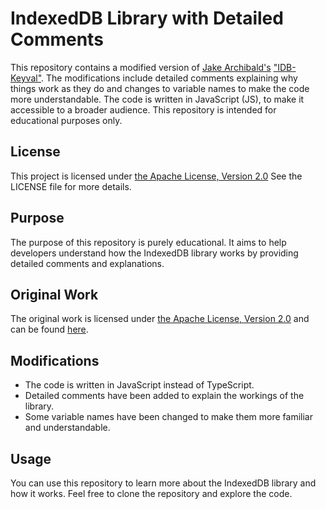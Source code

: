 # IndexedDB Library with Detailed Comments

This repository contains a modified version of [Jake Archibald's](https://github.com/jakearchibald) ["IDB-Keyval"](https://github.com/jakearchibald/idb-keyval/tree/main). The modifications include detailed comments explaining why things work as they do and changes to variable names to make the code more understandable. The code is written in JavaScript (JS), to make it accessible to a broader audience. This repository is intended for educational purposes only.

## License

This project is licensed under [the Apache License, Version 2.0](https://www.apache.org/licenses/LICENSE-2.0) See the LICENSE file for more details.

## Purpose

The purpose of this repository is purely educational. It aims to help developers understand how the IndexedDB library works by providing detailed comments and explanations.

## Original Work

The original work is licensed under [the Apache License, Version 2.0](https://www.apache.org/licenses/LICENSE-2.0) and can be found [here](https://github.com/jakearchibald/idb-keyval/tree/main).

## Modifications

- The code is written in JavaScript instead of TypeScript.
- Detailed comments have been added to explain the workings of the library.
- Some variable names have been changed to make them more familiar and understandable.

## Usage

You can use this repository to learn more about the IndexedDB library and how it works. Feel free to clone the repository and explore the code.
